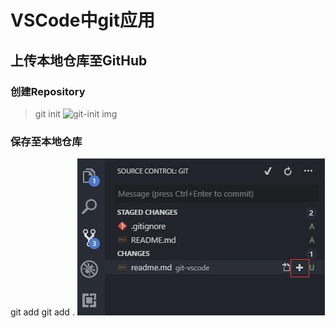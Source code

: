 <!--
 * @Description: 
 * @Version: 
 * @Author: Henry
 * @Date: 2020-02-24 10:38:40
 * @LastEditors: Henry
 * @LastEditTime: 2020-02-24 12:02:08
 -->
 VSCode中git应用
 ==============

## 上传本地仓库至GitHub
### 创建Repository

>git init
![git-init img](https://img-blog.csdnimg.cn/20190227221940837.png)

### 保存至本地仓库

git add
git add .
![git-add img](./imgs/git-add.jpg)


